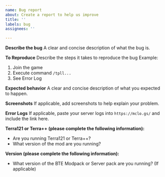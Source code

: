 ```yaml
---
name: Bug report
about: Create a report to help us improve
title: ''
labels: bug
assignees: ''

---
```


**Describe the bug**
A clear and concise description of what the bug is.

**To Reproduce**
Describe the steps it takes to reproduce the bug
Example:
1. Join the game
3. Execute command `/tpll...`
4. See Error Log

**Expected behavior**
A clear and concise description of what you expected to happen.

**Screenshots**
If applicable, add screenshots to help explain your problem.

**Error Logs**
If applicable, paste your server logs into `https://mclo.gs/` and include the link here.

**Terra121 or Terra++ (please complete the following information):**
 - Are you running Terra121 or Terra++?
 - What version of the mod are you running?

**Version (please complete the following information):**
 - What version of the BTE Modpack or Server pack are you running? (If applicable)
